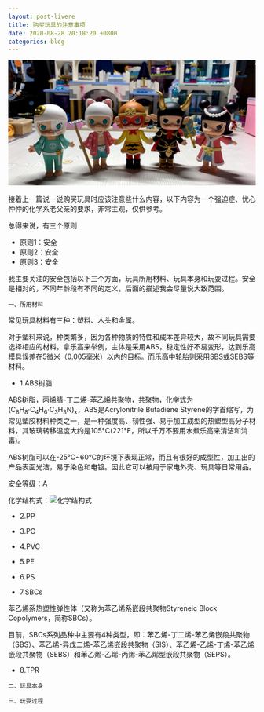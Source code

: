 ```yaml
---
layout: post-livere
title: 购买玩具的注意事项
date: 2020-08-28 20:18:20 +0800
categories: blog
---
```


![玩具](/assets/images/post-0831-toy.jpg)

接着上一篇说一说购买玩具时应该注意些什么内容，以下内容为一个强迫症、忧心忡忡的化学系老父亲的要求，非常主观，仅供参考。

总得来说，有三个原则

- 原则1：安全
- 原则2：安全
- 原则3：安全

我主要关注的安全包括以下三个方面，玩具所用材料、玩具本身和玩耍过程。安全是相对的，不同年龄段有不同的定义，后面的描述我会尽量说大致范围。

`一、所用材料`

常见玩具材料有三种：塑料、木头和金属。

对于塑料来说，种类繁多，因为各种物质的特性和成本差异较大，故不同玩具需要选择相应的材料。拿乐高来举例，主体是采用ABS，稳定性好不易变形，达到乐高模具误差在5微米（0.005毫米）以内的目标。而乐高中轮胎则采用SBS或SEBS等材料。

- 1.ABS树脂

ABS树脂，丙烯腈-丁二烯-苯乙烯共聚物，共聚物，化学式为(C<sub>8</sub>H<sub>8</sub>·C<sub>4</sub>H<sub>6</sub>·C<sub>3</sub>H<sub>3</sub>N)<sub>x</sub>，ABS是Acrylonitrile Butadiene Styrene的字首缩写，为常见塑胶材料种类之一，是一种强度高、韧性强、易于加工成型的热塑型高分子材料，其玻璃转移温度大约是105°C(221°F，所以千万不要用水煮乐高来清洁和消毒)。

ABS树脂可以在-25℃~60℃的环境下表现正常，而且有很好的成型性，加工出的产品表面光洁，易于染色和电镀。因此它可以被用于家电外壳、玩具等日常用品。

安全等级：A

化学结构式：![化学结构式](https://wx1.sinaimg.cn/large/6923c793ly1gmlbwfsnwij20n10d0wey.jpg)

- 2.PP



- 3.PC

- 4.PVC

- 5.PE

- 6.PS

- 7.SBCs

苯乙烯系热塑性弹性体（又称为苯乙烯系嵌段共聚物Styreneic Block Copolymers，简称SBCs）。

目前，SBCs系列品种中主要有4种类型，即：苯乙烯-丁二烯-苯乙烯嵌段共聚物（SBS）、苯乙烯-异戊二烯-苯乙烯嵌段共聚物（SIS）、苯乙烯-乙烯-丁烯-苯乙烯嵌段共聚物（SEBS）和苯乙烯-乙烯-丙烯-苯乙烯型嵌段共聚物（SEPS）。

- 8.TPR


`二、玩具本身`

`三、玩耍过程`

